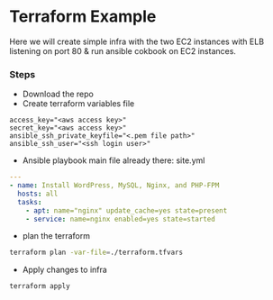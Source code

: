 # Terraform Example
Here we will create simple infra with the two EC2 instances with ELB listening on port 80 & run ansible cokbook on EC2 instances.

### Steps
* Download the repo
* Create terraform variables file
```
access_key="<aws access key>"
secret_key="<aws access key>"
ansible_ssh_private_keyfile="<.pem file path>"
ansible_ssh_user="<ssh login user>"
```

* Ansible playbook main file already there: site.yml
```yaml
---
- name: Install WordPress, MySQL, Nginx, and PHP-FPM
  hosts: all
  tasks:
    - apt: name="nginx" update_cache=yes state=present
    - service: name=nginx enabled=yes state=started
```
* plan the terraform
```sh
terraform plan -var-file=./terraform.tfvars
```
* Apply changes to infra
```sh
terraform apply
```